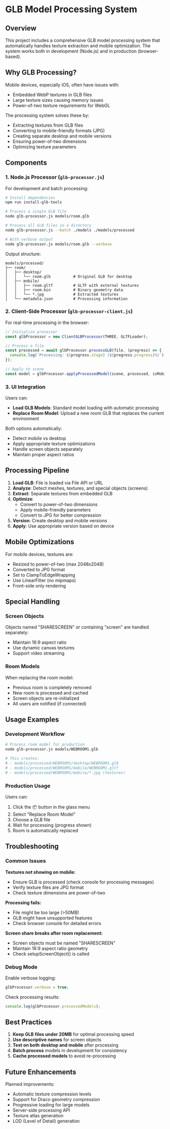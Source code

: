 # GLB Model Processing System

## Overview

This project includes a comprehensive GLB model processing system that automatically handles texture extraction and mobile optimization. The system works both in development (Node.js) and in production (browser-based).

## Why GLB Processing?

Mobile devices, especially iOS, often have issues with:
- Embedded WebP textures in GLB files
- Large texture sizes causing memory issues
- Power-of-two texture requirements for WebGL

The processing system solves these by:
- Extracting textures from GLB files
- Converting to mobile-friendly formats (JPG)
- Creating separate desktop and mobile versions
- Ensuring power-of-two dimensions
- Optimizing texture parameters

## Components

### 1. Node.js Processor (`glb-processor.js`)

For development and batch processing:

```bash
# Install dependencies
npm run install-glb-tools

# Process a single GLB file
node glb-processor.js models/room.glb

# Process all GLB files in a directory
node glb-processor.js --batch ./models ./models/processed

# With verbose output
node glb-processor.js models/room.glb --verbose
```

Output structure:
```
models/processed/
├── room/
│   ├── desktop/
│   │   └── room.glb          # Original GLB for desktop
│   ├── mobile/
│   │   ├── room.gltf         # GLTF with external textures
│   │   ├── room.bin          # Binary geometry data
│   │   └── *.jpg             # Extracted textures
│   └── metadata.json         # Processing information
```

### 2. Client-Side Processor (`glb-processor-client.js`)

For real-time processing in the browser:

```javascript
// Initialize processor
const glbProcessor = new ClientGLBProcessor(THREE, GLTFLoader);

// Process a file
const processed = await glbProcessor.processGLB(file, (progress) => {
  console.log(`Processing: ${progress.stage} (${progress.progress}%)`);
});

// Apply to scene
const model = glbProcessor.applyProcessedModel(scene, processed, isMobile);
```

### 3. UI Integration

Users can:
- **Load GLB Models**: Standard model loading with automatic processing
- **Replace Room Model**: Upload a new room GLB that replaces the current environment

Both options automatically:
- Detect mobile vs desktop
- Apply appropriate texture optimizations
- Handle screen objects separately
- Maintain proper aspect ratios

## Processing Pipeline

1. **Load GLB**: File is loaded via File API or URL
2. **Analyze**: Detect meshes, textures, and special objects (screens)
3. **Extract**: Separate textures from embedded GLB
4. **Optimize**: 
   - Convert to power-of-two dimensions
   - Apply mobile-friendly parameters
   - Convert to JPG for better compression
5. **Version**: Create desktop and mobile versions
6. **Apply**: Use appropriate version based on device

## Mobile Optimizations

For mobile devices, textures are:
- Resized to power-of-two (max 2048x2048)
- Converted to JPG format
- Set to ClampToEdgeWrapping
- Use LinearFilter (no mipmaps)
- Front-side only rendering

## Special Handling

### Screen Objects
Objects named "SHARESCREEN" or containing "screen" are handled separately:
- Maintain 16:9 aspect ratio
- Use dynamic canvas textures
- Support video streaming

### Room Models
When replacing the room model:
- Previous room is completely removed
- New room is processed and cached
- Screen objects are re-initialized
- All users are notified (if connected)

## Usage Examples

### Development Workflow
```bash
# Process room model for production
node glb-processor.js models/WEBROOM1.glb

# This creates:
# - models/processed/WEBROOM1/desktop/WEBROOM1.glb
# - models/processed/WEBROOM1/mobile/WEBROOM1.gltf
# - models/processed/WEBROOM1/mobile/*.jpg (textures)
```

### Production Usage
Users can:
1. Click the 📦 button in the glass menu
2. Select "Replace Room Model"
3. Choose a GLB file
4. Wait for processing (progress shown)
5. Room is automatically replaced

## Troubleshooting

### Common Issues

**Textures not showing on mobile:**
- Ensure GLB is processed (check console for processing messages)
- Verify texture files are JPG format
- Check texture dimensions are power-of-two

**Processing fails:**
- File might be too large (>50MB)
- GLB might have unsupported features
- Check browser console for detailed errors

**Screen share breaks after room replacement:**
- Screen objects must be named "SHARESCREEN"
- Maintain 16:9 aspect ratio geometry
- Check setupScreenObject() is called

### Debug Mode

Enable verbose logging:
```javascript
glbProcessor.verbose = true;
```

Check processing results:
```javascript
console.log(glbProcessor.processedModels);
```

## Best Practices

1. **Keep GLB files under 20MB** for optimal processing speed
2. **Use descriptive names** for screen objects
3. **Test on both desktop and mobile** after processing
4. **Batch process** models in development for consistency
5. **Cache processed models** to avoid re-processing

## Future Enhancements

Planned improvements:
- Automatic texture compression levels
- Support for Draco geometry compression
- Progressive loading for large models
- Server-side processing API
- Texture atlas generation
- LOD (Level of Detail) generation